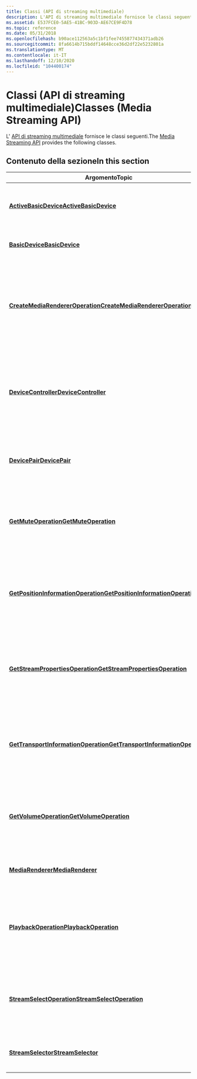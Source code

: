 ```yaml
---
title: Classi (API di streaming multimediale)
description: L'API di streaming multimediale fornisce le classi seguenti.
ms.assetid: E537FCE0-5AE5-41BC-903D-AE67CE9F4D78
ms.topic: reference
ms.date: 05/31/2018
ms.openlocfilehash: b90ace112563a5c1bf1fee7455877434371adb26
ms.sourcegitcommit: 8fa6614b715bddf14648cce36d2df22e5232801a
ms.translationtype: MT
ms.contentlocale: it-IT
ms.lasthandoff: 12/10/2020
ms.locfileid: "104400174"
---
```

# <a name="classes-media-streaming-api"></a><span data-ttu-id="fa42d-103">Classi (API di streaming multimediale)</span><span class="sxs-lookup"><span data-stu-id="fa42d-103">Classes (Media Streaming API)</span></span>

<span data-ttu-id="fa42d-104">L' [API di streaming multimediale](media-streaming-api-portal.md) fornisce le classi seguenti.</span><span class="sxs-lookup"><span data-stu-id="fa42d-104">The [Media Streaming API](media-streaming-api-portal.md) provides the following classes.</span></span>

## <a name="in-this-section"></a><span data-ttu-id="fa42d-105">Contenuto della sezione</span><span class="sxs-lookup"><span data-stu-id="fa42d-105">In this section</span></span>



| <span data-ttu-id="fa42d-106">Argomento</span><span class="sxs-lookup"><span data-stu-id="fa42d-106">Topic</span></span>                                                                                   | <span data-ttu-id="fa42d-107">Descrizione</span><span class="sxs-lookup"><span data-stu-id="fa42d-107">Description</span></span>                                                                                                                                                                                                                                                                                                                                                                         |
|-----------------------------------------------------------------------------------------|-------------------------------------------------------------------------------------------------------------------------------------------------------------------------------------------------------------------------------------------------------------------------------------------------------------------------------------------------------------------------------------|
| <span data-ttu-id="fa42d-108">[**ActiveBasicDevice**](/previous-versions/windows/desktop/legacy/dn385755(v=vs.85))</span><span class="sxs-lookup"><span data-stu-id="fa42d-108">[**ActiveBasicDevice**](/previous-versions/windows/desktop/legacy/dn385755(v=vs.85))</span></span><br/>                               | <span data-ttu-id="fa42d-109">Implementa l'interfaccia [**IActiveBasicDevice**](/previous-versions/windows/desktop/api/windows.media.streaming/nn-windows-media-streaming-iactivebasicdevice) che rappresenta un dispositivo DLNA (Digital Living Network Alliance) attivo.</span><span class="sxs-lookup"><span data-stu-id="fa42d-109">Implements the [**IActiveBasicDevice**](/previous-versions/windows/desktop/api/windows.media.streaming/nn-windows-media-streaming-iactivebasicdevice) interface that represents an active Digital Living Network Alliance (DLNA) device.</span></span><br/>                                                                                                                                                                                                                       |
| <span data-ttu-id="fa42d-110">[**BasicDevice**](/previous-versions/windows/desktop/legacy/hh828813(v=vs.85))</span><span class="sxs-lookup"><span data-stu-id="fa42d-110">[**BasicDevice**](/previous-versions/windows/desktop/legacy/hh828813(v=vs.85))</span></span><br/>                                           | <span data-ttu-id="fa42d-111">Implementa l'interfaccia [**IBasicDevice**](ibasicdevice.md) che rappresenta un dispositivo DLNA.</span><span class="sxs-lookup"><span data-stu-id="fa42d-111">Implements the [**IBasicDevice**](ibasicdevice.md) interface that represents a DLNA device.</span></span><br/>                                                                                                                                                                                                                                                                             |
| [<span data-ttu-id="fa42d-112">**CreateMediaRendererOperation**</span><span class="sxs-lookup"><span data-stu-id="fa42d-112">**CreateMediaRendererOperation**</span></span>](createmediarendereroperation.md)<br/>         | <span data-ttu-id="fa42d-113">Registra un gestore eventi che viene richiamato quando viene completata l'operazione asincrona avviata da [**CreateMediaRendererAsync**](imediarendererfactory-createmediarendererasync.md) o [**CreateMediaRendererFromBasicDeviceAsync**](imediarendererfactory-createmediarendererfrombasicdeviceasync.md) e fornisce un metodo che restituisce i risultati dell'operazione.</span><span class="sxs-lookup"><span data-stu-id="fa42d-113">Registers an event handler that is invoked when the asynchronous operation started by [**CreateMediaRendererAsync**](imediarendererfactory-createmediarendererasync.md) or [**CreateMediaRendererFromBasicDeviceAsync**](imediarendererfactory-createmediarendererfrombasicdeviceasync.md) completes, and provides a method that returns the results of the operation.</span></span><br/> |
| <span data-ttu-id="fa42d-114">[**DeviceController**](/previous-versions/windows/desktop/legacy/hh828842(v=vs.85))</span><span class="sxs-lookup"><span data-stu-id="fa42d-114">[**DeviceController**](/previous-versions/windows/desktop/legacy/hh828842(v=vs.85))</span></span><br/>                                 | <span data-ttu-id="fa42d-115">Implementa l'interfaccia [**IDeviceController**](/previous-versions/windows/desktop/api/windows.media.streaming/nn-windows-media-streaming-idevicecontroller) che recupera un elenco di DMRs (Digital Media Renderer) memorizzati nella cache () e/o Digital Media Server (DMSs) o per trovare in modo asincrono i DMRs e/o DMSs attualmente in rete.</span><span class="sxs-lookup"><span data-stu-id="fa42d-115">Implements the [**IDeviceController**](/previous-versions/windows/desktop/api/windows.media.streaming/nn-windows-media-streaming-idevicecontroller) interface that retrieves a list of cached Digital Media Renderers (DMRs) and/or Digital Media Servers (DMSs), or to asynchronously find the DMRs and/or DMSs that are currently on the network.</span></span><br/>                                                                                                            |
| <span data-ttu-id="fa42d-116">[**DevicePair**](/previous-versions/windows/desktop/legacy/dn385771(v=vs.85))</span><span class="sxs-lookup"><span data-stu-id="fa42d-116">[**DevicePair**](/previous-versions/windows/desktop/legacy/dn385771(v=vs.85))</span></span><br/>                                             | <span data-ttu-id="fa42d-117">Implementa l'interfaccia [**IDevicePair**](/previous-versions/windows/desktop/api/windows.media.streaming/nn-windows-media-streaming-idevicepair) che rappresenta una coppia di oggetti [**ActiveBasicDevice**](/previous-versions/windows/desktop/legacy/dn385755(v=vs.85)) che comprende un renderer e un server.</span><span class="sxs-lookup"><span data-stu-id="fa42d-117">Implements the [**IDevicePair**](/previous-versions/windows/desktop/api/windows.media.streaming/nn-windows-media-streaming-idevicepair) interface that represents a pair of [**ActiveBasicDevice**](/previous-versions/windows/desktop/legacy/dn385755(v=vs.85)) objects which is comprised of a renderer and a server.</span></span><br/>                                                                                                                                                                              |
| [<span data-ttu-id="fa42d-118">**GetMuteOperation**</span><span class="sxs-lookup"><span data-stu-id="fa42d-118">**GetMuteOperation**</span></span>](getmuteoperation.md)<br/>                                 | <span data-ttu-id="fa42d-119">Registra un gestore eventi che viene richiamato al completamento dell'operazione asincrona avviata da [**GetMuteAsync**](/previous-versions/windows/desktop/api/windows.media.streaming/nf-windows-media-streaming-imediarenderer-getmuteasync) e fornisce un metodo che restituisce i risultati dell'operazione.</span><span class="sxs-lookup"><span data-stu-id="fa42d-119">Registers an event handler that is invoked when the asynchronous operation started by [**GetMuteAsync**](/previous-versions/windows/desktop/api/windows.media.streaming/nf-windows-media-streaming-imediarenderer-getmuteasync) completes, and provides a method that returns the results of the operation.</span></span><br/>                                                                                                                                                    |
| [<span data-ttu-id="fa42d-120">**GetPositionInformationOperation**</span><span class="sxs-lookup"><span data-stu-id="fa42d-120">**GetPositionInformationOperation**</span></span>](getpositioninformationoperation.md)<br/>   | <span data-ttu-id="fa42d-121">Registra un gestore eventi che viene richiamato al completamento dell'operazione asincrona avviata da [**GetPositionInformationAsync**](/previous-versions/windows/desktop/api/windows.media.streaming/nf-windows-media-streaming-imediarenderer-getpositioninformationasync) e fornisce un metodo che restituisce i risultati dell'operazione.</span><span class="sxs-lookup"><span data-stu-id="fa42d-121">Registers an event handler that is invoked when the asynchronous operation started by [**GetPositionInformationAsync**](/previous-versions/windows/desktop/api/windows.media.streaming/nf-windows-media-streaming-imediarenderer-getpositioninformationasync) completes, and provides a method that returns the results of the operation.</span></span><br/>                                                                                                                      |
| [<span data-ttu-id="fa42d-122">**GetStreamPropertiesOperation**</span><span class="sxs-lookup"><span data-stu-id="fa42d-122">**GetStreamPropertiesOperation**</span></span>](getstreampropertiesoperation.md)<br/>         | <span data-ttu-id="fa42d-123">Registra un gestore eventi che viene richiamato al completamento dell'operazione asincrona avviata da [**GetStreamPropertiesAsync**](/previous-versions/windows/desktop/legacy/hh829001(v=vs.85)) e fornisce un metodo che restituisce i risultati dell'operazione.</span><span class="sxs-lookup"><span data-stu-id="fa42d-123">Registers an event handler that is invoked when the asynchronous operation started by [**GetStreamPropertiesAsync**](/previous-versions/windows/desktop/legacy/hh829001(v=vs.85)) completes, and provides a method that returns the results of the operation.</span></span><br/>                                                                                                                            |
| [<span data-ttu-id="fa42d-124">**GetTransportInformationOperation**</span><span class="sxs-lookup"><span data-stu-id="fa42d-124">**GetTransportInformationOperation**</span></span>](gettransportinformationoperation.md)<br/> | <span data-ttu-id="fa42d-125">Registra un gestore eventi che viene richiamato al completamento dell'operazione asincrona avviata da [**GetTransportInformationAsync**](/previous-versions/windows/desktop/api/windows.media.streaming/nf-windows-media-streaming-imediarenderer-gettransportinformationasync) e fornisce un metodo che restituisce i risultati dell'operazione.</span><span class="sxs-lookup"><span data-stu-id="fa42d-125">Registers an event handler that is invoked when the asynchronous operation started by [**GetTransportInformationAsync**](/previous-versions/windows/desktop/api/windows.media.streaming/nf-windows-media-streaming-imediarenderer-gettransportinformationasync) completes, and provides a method that returns the results of the operation.</span></span><br/>                                                                                                                    |
| [<span data-ttu-id="fa42d-126">**GetVolumeOperation**</span><span class="sxs-lookup"><span data-stu-id="fa42d-126">**GetVolumeOperation**</span></span>](getvolumeoperation.md)<br/>                             | <span data-ttu-id="fa42d-127">Registra un gestore eventi che viene richiamato al completamento dell'operazione asincrona avviata da [**GetVolumeAsync**](/previous-versions/windows/desktop/api/windows.media.streaming/nf-windows-media-streaming-imediarenderer-getvolumeasync) e fornisce un metodo che restituisce i risultati dell'operazione.</span><span class="sxs-lookup"><span data-stu-id="fa42d-127">Registers an event handler that is invoked when the asynchronous operation started by [**GetVolumeAsync**](/previous-versions/windows/desktop/api/windows.media.streaming/nf-windows-media-streaming-imediarenderer-getvolumeasync) completes, and provides a method that returns the results of the operation.</span></span><br/>                                                                                                                                                |
| [<span data-ttu-id="fa42d-128">**MediaRenderer**</span><span class="sxs-lookup"><span data-stu-id="fa42d-128">**MediaRenderer**</span></span>](mediarenderer.md)<br/>                                       | <span data-ttu-id="fa42d-129">Implementa l'interfaccia [**IMediaRenderer**](imediarenderer.md) che rappresenta un dispositivo ricevitore (Digital Media RENDERER) DLNA.</span><span class="sxs-lookup"><span data-stu-id="fa42d-129">Implements the [**IMediaRenderer**](imediarenderer.md) interface that represents a DLNA Digital Media Renderer (DMR) device.</span></span><br/>                                                                                                                                                                                                                                            |
| [<span data-ttu-id="fa42d-130">**PlaybackOperation**</span><span class="sxs-lookup"><span data-stu-id="fa42d-130">**PlaybackOperation**</span></span>](playbackoperation.md)<br/>                               | <span data-ttu-id="fa42d-131">Registra un gestore eventi che viene richiamato quando un'operazione asincrona avviata da uno dei metodi di riproduzione [**MediaRenderer**](mediarenderer.md) viene completata e fornisce un metodo che restituisce i risultati dell'operazione.</span><span class="sxs-lookup"><span data-stu-id="fa42d-131">Registers an event handler that is invoked when an asynchronous operation started by one of the [**MediaRenderer**](mediarenderer.md) playback methods completes, and provides a method that returns the results of the operation.</span></span><br/>                                                                                                                                      |
| [<span data-ttu-id="fa42d-132">**StreamSelectOperation**</span><span class="sxs-lookup"><span data-stu-id="fa42d-132">**StreamSelectOperation**</span></span>](streamselectoperation.md)<br/>                       | <span data-ttu-id="fa42d-133">Registra un gestore eventi che viene richiamato al completamento dell'operazione asincrona avviata da [**GetMuteAsync**](/previous-versions/windows/desktop/api/windows.media.streaming/nf-windows-media-streaming-imediarenderer-getmuteasync) e fornisce un metodo che restituisce i risultati dell'operazione.</span><span class="sxs-lookup"><span data-stu-id="fa42d-133">Registers an event handler that is invoked when the asynchronous operation started by [**GetMuteAsync**](/previous-versions/windows/desktop/api/windows.media.streaming/nf-windows-media-streaming-imediarenderer-getmuteasync) completes, and provides a method that returns the results of the operation.</span></span><br/>                                                                                                                                                    |
| [<span data-ttu-id="fa42d-134">**StreamSelector**</span><span class="sxs-lookup"><span data-stu-id="fa42d-134">**StreamSelector**</span></span>](streamselector.md)<br/>                                     | <span data-ttu-id="fa42d-135">Implementa l'interfaccia [**IStreamSelectorStatics**](/previous-versions/windows/desktop/api/windows.media.streaming/nn-windows-media-streaming-istreamselectorstatics) e Abilita la selezione di un flusso.</span><span class="sxs-lookup"><span data-stu-id="fa42d-135">Implements the [**IStreamSelectorStatics**](/previous-versions/windows/desktop/api/windows.media.streaming/nn-windows-media-streaming-istreamselectorstatics) interface and enables selecting a stream.</span></span><br/>                                                                                                                                                                                                                                                        |



 

 

